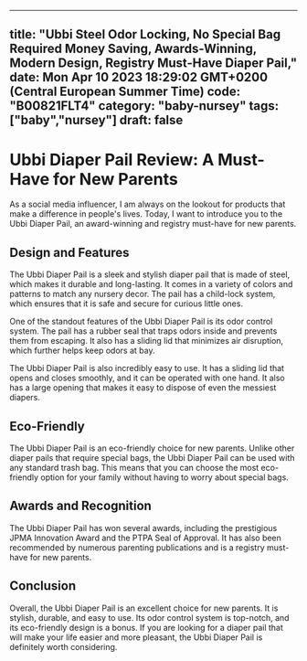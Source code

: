 
---
title: "Ubbi Steel Odor Locking, No Special Bag Required Money Saving, Awards-Winning, Modern Design, Registry Must-Have Diaper Pail," 
date: Mon Apr 10 2023 18:29:02 GMT+0200 (Central European Summer Time)
code: "B00821FLT4"
category: "baby-nursey"
tags: ["baby","nursey"] 
draft: false
---
    
# Ubbi Diaper Pail Review: A Must-Have for New Parents

As a social media influencer, I am always on the lookout for products that make a difference in people's lives. Today, I want to introduce you to the Ubbi Diaper Pail, an award-winning and registry must-have for new parents.

## Design and Features

The Ubbi Diaper Pail is a sleek and stylish diaper pail that is made of steel, which makes it durable and long-lasting. It comes in a variety of colors and patterns to match any nursery decor. The pail has a child-lock system, which ensures that it is safe and secure for curious little ones.

One of the standout features of the Ubbi Diaper Pail is its odor control system. The pail has a rubber seal that traps odors inside and prevents them from escaping. It also has a sliding lid that minimizes air disruption, which further helps keep odors at bay.

The Ubbi Diaper Pail is also incredibly easy to use. It has a sliding lid that opens and closes smoothly, and it can be operated with one hand. It also has a large opening that makes it easy to dispose of even the messiest diapers.

## Eco-Friendly

The Ubbi Diaper Pail is an eco-friendly choice for new parents. Unlike other diaper pails that require special bags, the Ubbi Diaper Pail can be used with any standard trash bag. This means that you can choose the most eco-friendly option for your family without having to worry about special bags.

## Awards and Recognition

The Ubbi Diaper Pail has won several awards, including the prestigious JPMA Innovation Award and the PTPA Seal of Approval. It has also been recommended by numerous parenting publications and is a registry must-have for new parents.

## Conclusion

Overall, the Ubbi Diaper Pail is an excellent choice for new parents. It is stylish, durable, and easy to use. Its odor control system is top-notch, and its eco-friendly design is a bonus. If you are looking for a diaper pail that will make your life easier and more pleasant, the Ubbi Diaper Pail is definitely worth considering.